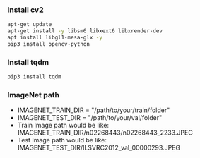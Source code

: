 ### Install cv2
``` bash
apt-get update
apt-get install -y libsm6 libxext6 libxrender-dev
apt install libgl1-mesa-glx -y
pip3 install opencv-python
```

### Install tqdm
``` bash
pip3 install tqdm
```

### ImageNet path
* IMAGENET_TRAIN_DIR = "/path/to/your/train/folder"
* IMAGENET_TEST_DIR = "/path/to/your/val/folder"
* Train Image path would be like: IMAGENET_TRAIN_DIR/n02268443/n02268443_2233.JPEG
* Test Image path would be like: IMAGENET_TEST_DIR/ILSVRC2012_val_00000293.JPEG
